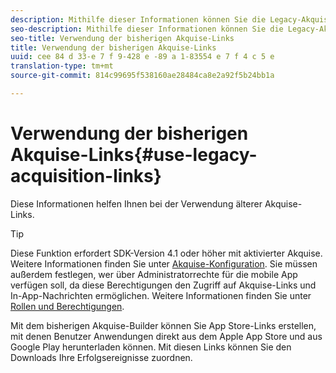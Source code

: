 ```yaml
---
description: Mithilfe dieser Informationen können Sie die Legacy-Akquise-Linkfunktionen verwenden.
seo-description: Mithilfe dieser Informationen können Sie die Legacy-Akquise-Linkfunktionen verwenden.
seo-title: Verwendung der bisherigen Akquise-Links
title: Verwendung der bisherigen Akquise-Links
uuid: cee 84 d 33-e 7 f 9-428 e -89 a 1-83554 e 7 f 4 c 5 e
translation-type: tm+mt
source-git-commit: 814c99695f538160ae28484ca8e2a92f5b24bb1a

---
```



# Verwendung der bisherigen Akquise-Links{#use-legacy-acquisition-links}

Diese Informationen helfen Ihnen bei der Verwendung älterer Akquise-Links.

>[!TIP]
>
>Diese Funktion erfordert SDK-Version 4.1 oder höher mit aktivierter Akquise. Weitere Informationen finden Sie unter [Akquise-Konfiguration](/help/using/acquisition-main/t-enable-acquisition.md). Sie müssen außerdem festlegen, wer über Administratorrechte für die mobile App verfügen soll, da diese Berechtigungen den Zugriff auf Akquise-Links und In-App-Nachrichten ermöglichen. Weitere Informationen finden Sie unter [Rollen und Berechtigungen](/help/using/gs/c-mob-roles-and-permissions.md).

Mit dem bisherigen Akquise-Builder können Sie App Store-Links erstellen, mit denen Benutzer Anwendungen direkt aus dem Apple App Store und aus Google Play herunterladen können. Mit diesen Links können Sie den Downloads Ihre Erfolgsereignisse zuordnen.

